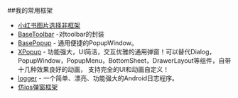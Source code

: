 ##我的常用框架
* [小红书图片选择非框架](https://github.com/yangpeixing/YImagePicker)
* [BaseToolbar](https://github.com/MirkoWu/BaseToolbar) -对toolbar的封装
* [BasePopup](https://github.com/razerdp/BasePopup) - 通用便捷的PopupWindow。
 * [XPopup](https://github.com/li-xiaojun/XPopup) - 功能强大，UI简洁，交互优雅的通用弹窗！可以替代Dialog，PopupWindow，PopupMenu，BottomSheet，DrawerLayout等组件，自带十几种效果良好的动画， 支持完全的UI和动画自定义！
 * [logger](https://github.com/orhanobut/logger) - 一个简单、漂亮、功能强大的Android日志程序。
 * [仿ios弹窗框架](https://github.com/kongzue/DialogV3)
